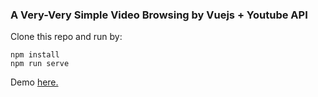 ### A Very-Very Simple Video Browsing by Vuejs + Youtube API
Clone this repo and run by:
```
npm install
npm run serve
```
Demo [here.](https://ecstatic-lewin-6dd28c.netlify.com/)
